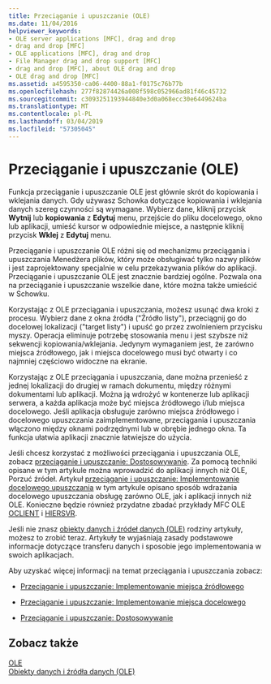 ```yaml
---
title: Przeciąganie i upuszczanie (OLE)
ms.date: 11/04/2016
helpviewer_keywords:
- OLE server applications [MFC], drag and drop
- drag and drop [MFC]
- OLE applications [MFC], drag and drop
- File Manager drag and drop support [MFC]
- drag and drop [MFC], about OLE drag and drop
- OLE drag and drop [MFC]
ms.assetid: a4595350-ca06-4400-88a1-f0175c76b77b
ms.openlocfilehash: 277f82874426a008f598c052966ad81f46c45732
ms.sourcegitcommit: c3093251193944840e3d0a068ecc30e6449624ba
ms.translationtype: MT
ms.contentlocale: pl-PL
ms.lasthandoff: 03/04/2019
ms.locfileid: "57305045"
---
```

# <a name="drag-and-drop-ole"></a>Przeciąganie i upuszczanie (OLE)

Funkcja przeciąganie i upuszczanie OLE jest głównie skrót do kopiowania i wklejania danych. Gdy używasz Schowka dotyczące kopiowania i wklejania danych szereg czynności są wymagane. Wybierz dane, kliknij przycisk **Wytnij** lub **kopiowania** z **Edytuj** menu, przejście do pliku docelowego, okno lub aplikacji, umieść kursor w odpowiednie miejsce, a następnie kliknij przycisk **Wklej** z **Edytuj** menu.

Przeciąganie i upuszczanie OLE różni się od mechanizmu przeciągania i upuszczania Menedżera plików, który może obsługiwać tylko nazwy plików i jest zaprojektowany specjalnie w celu przekazywania plików do aplikacji. Przeciąganie i upuszczanie OLE jest znacznie bardziej ogólne. Pozwala ona na przeciąganie i upuszczanie wszelkie dane, które można także umieścić w Schowku.

Korzystając z OLE przeciągania i upuszczania, możesz usunąć dwa kroki z procesu. Wybierz dane z okna źródła ("Źródło listy"), przeciągnij go do docelowej lokalizacji ("target listy") i upuść go przez zwolnieniem przycisku myszy. Operacja eliminuje potrzebę stosowania menu i jest szybsze niż sekwencji kopiowania/wklejania. Jedynym wymaganiem jest, że zarówno miejsca źródłowego, jak i miejsca docelowego musi być otwarty i co najmniej częściowo widoczne na ekranie.

Korzystając z OLE przeciągania i upuszczania, dane można przenieść z jednej lokalizacji do drugiej w ramach dokumentu, między różnymi dokumentami lub aplikacji. Można ją wdrożyć w kontenerze lub aplikacji serwera, a każda aplikacja może być miejsca źródłowego i/lub miejsca docelowego. Jeśli aplikacja obsługuje zarówno miejsca źródłowego i docelowego upuszczania zaimplementowane, przeciągania i upuszczania włączono między oknami podrzędnymi lub w obrębie jednego okna. Ta funkcja ułatwia aplikacji znacznie łatwiejsze do użycia.

Jeśli chcesz korzystać z możliwości przeciągania i upuszczania OLE, zobacz [przeciąganie i upuszczanie: Dostosowywanie](../mfc/drag-and-drop-customizing.md). Za pomocą techniki opisane w tym artykule można wprowadzić do aplikacji innych niż OLE, Porzuć źródeł. Artykuł [przeciąganie i upuszczanie: Implementowanie docelowego upuszczania](../mfc/drag-and-drop-implementing-a-drop-target.md) w tym artykule opisano sposób wdrażania docelowego upuszczania obsługę zarówno OLE, jak i aplikacji innych niż OLE. Konieczne będzie również przydatne zbadać przykłady MFC OLE [OCLIENT](../visual-cpp-samples.md) i [HIERSVR](../visual-cpp-samples.md).

Jeśli nie znasz [obiekty danych i źródeł danych (OLE)](../mfc/data-objects-and-data-sources-ole.md) rodziny artykuły, możesz to zrobić teraz. Artykuły te wyjaśniają zasady podstawowe informacje dotyczące transferu danych i sposobie jego implementowania w swoich aplikacjach.

Aby uzyskać więcej informacji na temat przeciągania i upuszczania zobacz:

- [Przeciąganie i upuszczanie: Implementowanie miejsca źródłowego](../mfc/drag-and-drop-implementing-a-drop-source.md)

- [Przeciąganie i upuszczanie: Implementowanie miejsca docelowego](../mfc/drag-and-drop-implementing-a-drop-target.md)

- [Przeciąganie i upuszczanie: Dostosowywanie](../mfc/drag-and-drop-customizing.md)

## <a name="see-also"></a>Zobacz także

[OLE](../mfc/ole-in-mfc.md)<br/>
[Obiekty danych i źródła danych (OLE)](../mfc/data-objects-and-data-sources-ole.md)
